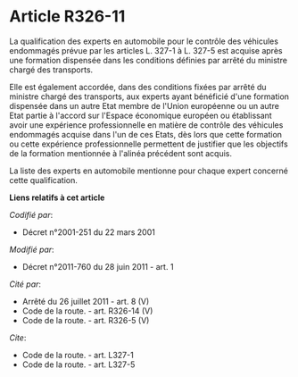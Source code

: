 # Article R326-11

La qualification des experts en automobile pour le contrôle des véhicules endommagés prévue par les articles L. 327-1 à L.
327-5 est acquise après une formation dispensée dans les conditions définies par arrêté du ministre chargé des transports. 

Elle est également accordée, dans des conditions fixées par arrêté du ministre chargé des transports, aux experts ayant
bénéficié d'une formation dispensée dans un autre Etat membre de l'Union européenne ou un autre Etat partie à l'accord sur
l'Espace économique européen ou établissant avoir une expérience professionnelle en matière de contrôle des véhicules
endommagés acquise dans l'un de ces Etats, dès lors que cette formation ou cette expérience professionnelle permettent de
justifier que les objectifs de la formation mentionnée à l'alinéa précédent sont acquis. 

La liste des experts en automobile mentionne pour chaque expert concerné cette qualification.

**Liens relatifs à cet article**

_Codifié par_:

  - Décret n°2001-251 du 22 mars 2001

_Modifié par_:

  - Décret n°2011-760 du 28 juin 2011 - art. 1

_Cité par_:

  - Arrêté du 26 juillet 2011 - art. 8 (V)
  - Code de la route. - art. R326-14 (V)
  - Code de la route. - art. R326-5 (V)

_Cite_:

  - Code de la route. - art. L327-1
  - Code de la route. - art. L327-5
